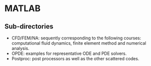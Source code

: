 # MATLAB

## Sub-directories

* CFD/FEM/NA: sequently corresponding to the following courses: computational fluid dynamics, finite element method and numerical analysis.
* OPDE: examples for representative ODE and PDE solvers.
* Postproc: post processors as well as the other scattered codes.
